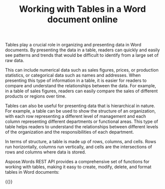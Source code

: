 ﻿---
title: "Working with Tables in a Word document online"
articleTitle: "Working with Tables"
linktitle: "Tables"
type: docs
url: /tables/
description: "Insert, edit, delete Tables in a Word document programmatically via Cloud API."
weight: 260
---

Tables play a crucial role in organizing and presenting data in Word documents. By presenting the data in a table, readers can quickly and easily see patterns and trends that would be difficult to identify from a large set of raw data.

This can include numerical data such as sales figures, prices, or production statistics, or categorical data such as names and addresses. When presenting this type of information in a table, it is easier for readers to compare and understand the relationships between the data. For example, in a table of sales figures, readers can easily compare the sales of different products or regions over time.

Tables can also be useful for presenting data that is hierarchical in nature. For example, a table can be used to show the structure of an organization, with each row representing a different level of management and each column representing different departments or functional areas. This type of table helps readers to understand the relationships between different levels of the organization and the responsibilities of each department.

In terms of structure, a table is made up of rows, columns, and cells. Rows run horizontally, columns run vertically, and cells are the intersections of rows and columns where data is stored.

Aspose.Words REST API provides a comprehensive set of functions for working with tables, making it easy to create, modify, delete, and format tables in Word documents:


{{<list-children-pages>}}
